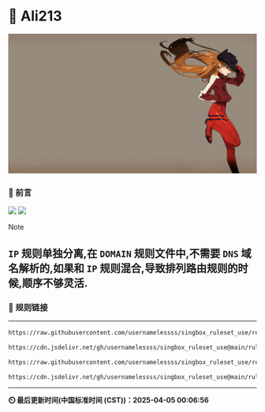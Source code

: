 
# 🧸 Ali213
![](https://raw.githubusercontent.com/usernamelessss/picture-bed/main/images/202504042256831.jpg)
### 📣 前言
![](https://shields.io/badge/-移除重复规则-ff69b4) ![](https://shields.io/badge/-IP&nbsp;规则单独存放不与&nbsp;DOMAIN&nbsp;等混合-green)
> [!NOTE]
**`IP` 规则单独分离,在 `DOMAIN` 规则文件中,不需要 `DNS` 域名解析的,如果和 `IP` 规则混合,导致排列路由规则的时候,顺序不够灵活.**
---

###  🔗 规则链接
---

```url
https://raw.githubusercontent.com/usernamelessss/singbox_ruleset_use/refs/heads/main/rule/Ali213/Ali213_No_IP.json
```

```url
https://cdn.jsdelivr.net/gh/usernamelessss/singbox_ruleset_use@main/rule/Ali213/Ali213_No_IP.json
```

```url
https://raw.githubusercontent.com/usernamelessss/singbox_ruleset_use/refs/heads/main/rule/Ali213/Ali213_No_IP.srs
```

```url
https://cdn.jsdelivr.net/gh/usernamelessss/singbox_ruleset_use@main/rule/Ali213/Ali213_No_IP.srs
```

---
**⏲️ 最后更新时间(中国标准时间 (CST))：2025-04-05 00:06:56**